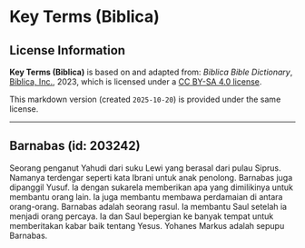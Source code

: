 # Key Terms (Biblica)

## License Information

**Key Terms (Biblica)** is based on and adapted from: _Biblica Bible Dictionary_, [Biblica, Inc.](https://www.biblica.com/), 2023, which is licensed under a [CC BY-SA 4.0 license](https://creativecommons.org/licenses/by-sa/4.0/legalcode.en).

This markdown version (created `2025-10-20`) is provided under the same license.



--------------------------------

## Barnabas (id: 203242)

Seorang penganut Yahudi dari suku Lewi yang berasal dari pulau Siprus. Namanya terdengar seperti kata Ibrani untuk anak penolong. Barnabas juga dipanggil Yusuf. Ia dengan sukarela memberikan apa yang dimilikinya untuk membantu orang lain. Ia juga membantu membawa perdamaian di antara orang\-orang. Barnabas adalah seorang rasul. Ia membantu Saul setelah ia menjadi orang percaya. Ia dan Saul bepergian ke banyak tempat untuk memberitakan kabar baik tentang Yesus. Yohanes Markus adalah sepupu Barnabas.


